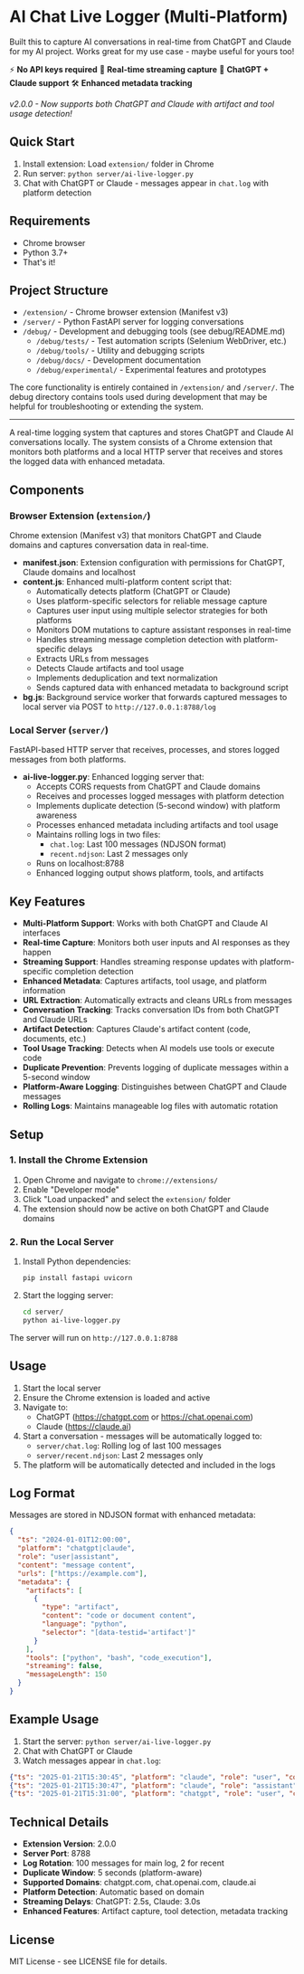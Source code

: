 # AI Chat Live Logger (Multi-Platform)

Built this to capture AI conversations in real-time from ChatGPT and Claude for my AI project. Works great for my use case - maybe useful for yours too!

⚡ **No API keys required** 📱 **Real-time streaming capture** 🤖 **ChatGPT + Claude support** 🛠️ **Enhanced metadata tracking**

*v2.0.0 - Now supports both ChatGPT and Claude with artifact and tool usage detection!*

## Quick Start

1. Install extension: Load `extension/` folder in Chrome
2. Run server: `python server/ai-live-logger.py`
3. Chat with ChatGPT or Claude - messages appear in `chat.log` with platform detection

## Requirements

- Chrome browser
- Python 3.7+
- That's it!

## Project Structure

- `/extension/` - Chrome browser extension (Manifest v3)
- `/server/` - Python FastAPI server for logging conversations  
- `/debug/` - Development and debugging tools (see debug/README.md)
  - `/debug/tests/` - Test automation scripts (Selenium WebDriver, etc.)
  - `/debug/tools/` - Utility and debugging scripts
  - `/debug/docs/` - Development documentation  
  - `/debug/experimental/` - Experimental features and prototypes

The core functionality is entirely contained in `/extension/` and `/server/`. The debug directory contains tools used during development that may be helpful for troubleshooting or extending the system.

---

A real-time logging system that captures and stores ChatGPT and Claude AI conversations locally. The system consists of a Chrome extension that monitors both platforms and a local HTTP server that receives and stores the logged data with enhanced metadata.

## Components

### Browser Extension (`extension/`)

Chrome extension (Manifest v3) that monitors ChatGPT and Claude domains and captures conversation data in real-time.

- **manifest.json**: Extension configuration with permissions for ChatGPT, Claude domains and localhost
- **content.js**: Enhanced multi-platform content script that:
  - Automatically detects platform (ChatGPT or Claude)
  - Uses platform-specific selectors for reliable message capture
  - Captures user input using multiple selector strategies for both platforms
  - Monitors DOM mutations to capture assistant responses in real-time
  - Handles streaming message completion detection with platform-specific delays
  - Extracts URLs from messages
  - Detects Claude artifacts and tool usage
  - Implements deduplication and text normalization
  - Sends captured data with enhanced metadata to background script
- **bg.js**: Background service worker that forwards captured messages to local server via POST to `http://127.0.0.1:8788/log`

### Local Server (`server/`)

FastAPI-based HTTP server that receives, processes, and stores logged messages from both platforms.

- **ai-live-logger.py**: Enhanced logging server that:
  - Accepts CORS requests from ChatGPT and Claude domains
  - Receives and processes logged messages with platform detection
  - Implements duplicate detection (5-second window) with platform awareness
  - Processes enhanced metadata including artifacts and tool usage
  - Maintains rolling logs in two files:
    - `chat.log`: Last 100 messages (NDJSON format)
    - `recent.ndjson`: Last 2 messages only
  - Runs on localhost:8788
  - Enhanced logging output shows platform, tools, and artifacts

## Key Features

- **Multi-Platform Support**: Works with both ChatGPT and Claude AI interfaces
- **Real-time Capture**: Monitors both user inputs and AI responses as they happen
- **Streaming Support**: Handles streaming response updates with platform-specific completion detection
- **Enhanced Metadata**: Captures artifacts, tool usage, and platform information
- **URL Extraction**: Automatically extracts and cleans URLs from messages
- **Conversation Tracking**: Tracks conversation IDs from both ChatGPT and Claude URLs
- **Artifact Detection**: Captures Claude's artifact content (code, documents, etc.)
- **Tool Usage Tracking**: Detects when AI models use tools or execute code
- **Duplicate Prevention**: Prevents logging of duplicate messages within a 5-second window
- **Platform-Aware Logging**: Distinguishes between ChatGPT and Claude messages
- **Rolling Logs**: Maintains manageable log files with automatic rotation

## Setup

### 1. Install the Chrome Extension

1. Open Chrome and navigate to `chrome://extensions/`
2. Enable "Developer mode"
3. Click "Load unpacked" and select the `extension/` folder
4. The extension should now be active on both ChatGPT and Claude domains

### 2. Run the Local Server

1. Install Python dependencies:
   ```bash
   pip install fastapi uvicorn
   ```

2. Start the logging server:
   ```bash
   cd server/
   python ai-live-logger.py
   ```

The server will run on `http://127.0.0.1:8788`

## Usage

1. Start the local server
2. Ensure the Chrome extension is loaded and active
3. Navigate to:
   - ChatGPT (https://chatgpt.com or https://chat.openai.com)
   - Claude (https://claude.ai)
4. Start a conversation - messages will be automatically logged to:
   - `server/chat.log`: Rolling log of last 100 messages
   - `server/recent.ndjson`: Last 2 messages only
5. The platform will be automatically detected and included in the logs

## Log Format

Messages are stored in NDJSON format with enhanced metadata:

```json
{
  "ts": "2024-01-01T12:00:00",
  "platform": "chatgpt|claude",
  "role": "user|assistant",
  "content": "message content",
  "urls": ["https://example.com"],
  "metadata": {
    "artifacts": [
      {
        "type": "artifact",
        "content": "code or document content",
        "language": "python",
        "selector": "[data-testid='artifact']"
      }
    ],
    "tools": ["python", "bash", "code_execution"],
    "streaming": false,
    "messageLength": 150
  }
}
```

## Example Usage

1. Start the server: `python server/ai-live-logger.py`
2. Chat with ChatGPT or Claude
3. Watch messages appear in `chat.log`:

```json
{"ts": "2025-01-21T15:30:45", "platform": "claude", "role": "user", "content": "Write a Python script", "urls": [], "metadata": {"artifacts": [], "tools": [], "streaming": false, "messageLength": 20}}
{"ts": "2025-01-21T15:30:47", "platform": "claude", "role": "assistant", "content": "Here's a Python script...", "urls": [], "metadata": {"artifacts": [{"type": "artifact", "content": "print('Hello World')", "language": "python"}], "tools": ["python"], "streaming": true, "messageLength": 150}}
{"ts": "2025-01-21T15:31:00", "platform": "chatgpt", "role": "user", "content": "What is AI?", "urls": [], "metadata": {"artifacts": [], "tools": [], "streaming": false, "messageLength": 12}}
```

## Technical Details

- **Extension Version**: 2.0.0
- **Server Port**: 8788
- **Log Rotation**: 100 messages for main log, 2 for recent
- **Duplicate Window**: 5 seconds (platform-aware)
- **Supported Domains**: chatgpt.com, chat.openai.com, claude.ai
- **Platform Detection**: Automatic based on domain
- **Streaming Delays**: ChatGPT: 2.5s, Claude: 3.0s
- **Enhanced Features**: Artifact capture, tool detection, metadata tracking

## License

MIT License - see LICENSE file for details.